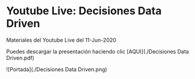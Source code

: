 # Youtube Live: Decisiones Data Driven

Materiales del Youtube Live del 11-Jun-2020

Puedes descargar la presentación haciendo clic [AQUI](./Decisiones Data Driven.pdf)

![Portada](./Decisiones Data Driven.png)
